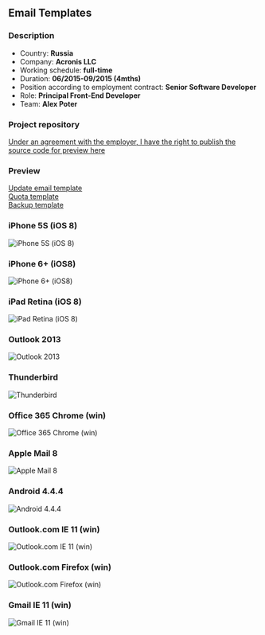## Email Templates

### Description  

* Country: **Russia**  
* Company: **Acronis LLC**  
* Working schedule: **full-time**  
* Duration: **06/2015-09/2015 (4mths)**  
* Position according to employment contract: **Senior Software Developer**  
* Role: **Principal Front-End Developer**  
* Team: **Alex Poter**

### Project repository

[Under an agreement with the employer, I have the right to publish the source code for preview here](src)

### Preview  

[Update email template](http://htmlpreview.github.io/?https://github.com/alxptr/resume/blob/master/scheme/project08/src/email-update.html)  
[Quota template](http://htmlpreview.github.io/?https://github.com/alxptr/resume/blob/master/scheme/project08/src/backup.html)  
[Backup template](http://htmlpreview.github.io/?https://github.com/alxptr/resume/blob/master/scheme/project08/src/quotas.html)  

### iPhone 5S (iOS 8)
![iPhone 5S (iOS 8)](preview/backup/iPhone_5S_iOS_8.png)

### iPhone 6+ (iOS8)
![iPhone 6+ (iOS8)](preview/backup/iPhone_6_plus_iOS8.png)

### iPad Retina (iOS 8)
![iPad Retina (iOS 8)](preview/backup/iPad_Retina_iOS_8.png)

### Outlook 2013
![Outlook 2013](preview/backup/Outlook_2013.jpg)

### Thunderbird
![Thunderbird](preview/backup/Thunderbird.png)

### Office 365 Chrome (win)
![Office 365 Chrome (win)](preview/backup/Office_365_Chrome_win.png)

### Apple Mail 8
![Apple Mail 8](preview/backup/Apple_Mail_8.jpg)

### Android 4.4.4
![Android 4.4.4](preview/backup/Android_4.4.4.png)

### Outlook.com IE 11 (win)
![Outlook.com IE 11 (win)](preview/backup/Outlook_com_IE_11_win.png)

### Outlook.com Firefox (win)
![Outlook.com Firefox (win)](preview/backup/Outlook_com_Firefox_win.png)

### Gmail IE 11 (win)
![Gmail IE 11 (win)](preview/backup/Gmail_IE_11_win.png)